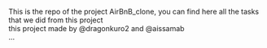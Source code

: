 This is the repo of the project AirBnB_clone, you can find here all the tasks that we did from this project <br>
this project made by @dragonkuro2 and @aissamab <br>
...
